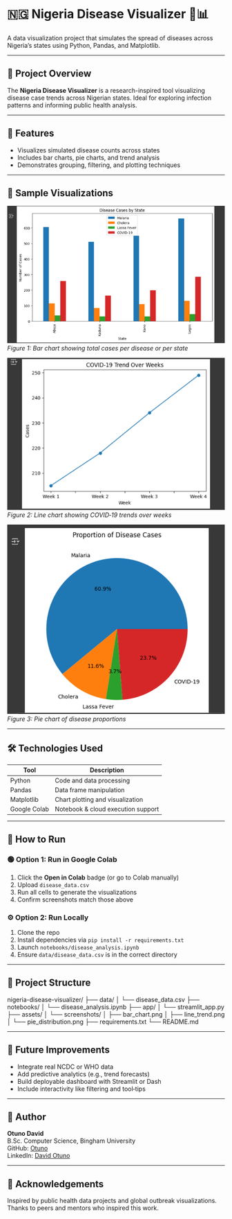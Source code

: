 # 🇳🇬 Nigeria Disease Visualizer 🦠📊

A data visualization project that simulates the spread of diseases across Nigeria’s states using Python, Pandas, and Matplotlib.

---

## 📌 Project Overview

The **Nigeria Disease Visualizer** is a research-inspired tool visualizing disease case trends across Nigerian states. Ideal for exploring infection patterns and informing public health analysis.

---

## 🧠 Features

- Visualizes simulated disease counts across states  
- Includes bar charts, pie charts, and trend analysis  
- Demonstrates grouping, filtering, and plotting techniques

---

## 📸 Sample Visualizations

![Sample Visualization](bar_chart.png)
*Figure 1: Bar chart showing total cases per disease or per state*

![Sample Visualization](line_graph.png) 
*Figure 2: Line chart showing COVID‑19 trends over weeks*

![Sample Visualization](pie_chart.png) 
*Figure 3: Pie chart of disease proportions*

---

## 🛠 Technologies Used

| Tool         | Description                        |
|--------------|------------------------------------|
| Python       | Code and data processing           |
| Pandas       | Data frame manipulation            |
| Matplotlib   | Chart plotting and visualization   |
| Google Colab | Notebook & cloud execution support |

---

## 🧪 How to Run

### 🟢 Option 1: Run in Google Colab
1. Click the **Open in Colab** badge (or go to Colab manually)  
2. Upload `disease_data.csv`  
3. Run all cells to generate the visualizations  
4. Confirm screenshots match those above

### ⚙️ Option 2: Run Locally
1. Clone the repo  
2. Install dependencies via `pip install -r requirements.txt`  
3. Launch `notebooks/disease_analysis.ipynb`  
4. Ensure `data/disease_data.csv` is in the correct directory

---

## 📁 Project Structure
nigeria-disease-visualizer/
├── data/
│ └── disease_data.csv
├── notebooks/
│ └── disease_analysis.ipynb
├── app/
│ └── streamlit_app.py
├── assets/
│ └── screenshots/
│ ├── bar_chart.png
│ ├── line_trend.png
│ └── pie_distribution.png
├── requirements.txt
└── README.md

---

## 🌱 Future Improvements

- Integrate real NCDC or WHO data
- Add predictive analytics (e.g., trend forecasts)
- Build deployable dashboard with Streamlit or Dash
- Include interactivity like filtering and tool‑tips

---

## 👤 Author

**Otuno David**  
B.Sc. Computer Science, Bingham University  
GitHub: [Otuno](https://github.com/Otuno)  
LinkedIn: [David Otuno](https://www.linkedin.com/in/david-otuno-785a29371)

---

## 🙏 Acknowledgements

Inspired by public health data projects and global outbreak visualizations. Thanks to peers and mentors who inspired this work.
